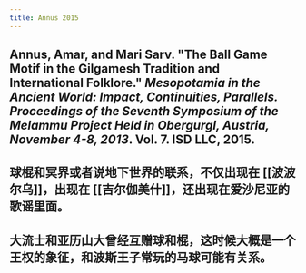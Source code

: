 ```yaml
---
title: Annus 2015
---
```


## Annus, Amar, and Mari Sarv. "The Ball Game Motif in the Gilgamesh Tradition and International Folklore." _Mesopotamia in the Ancient World: Impact, Continuities, Parallels. Proceedings of the Seventh Symposium of the Melammu Project Held in Obergurgl, Austria, November 4-8, 2013_. Vol. 7. ISD LLC, 2015.
## 球棍和冥界或者说地下世界的联系，不仅出现在 [[波波尔乌]]，出现在 [[吉尔伽美什]]，还出现在爱沙尼亚的歌谣里面。
## 大流士和亚历山大曾经互赠球和棍，这时候大概是一个王权的象征，和波斯王子常玩的马球可能有关系。
##
